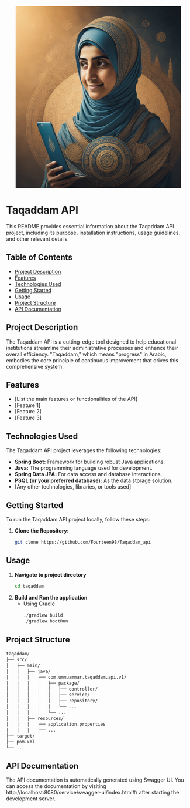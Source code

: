 <div align="center">
  <img src="src/main/resources/static/images/taqaddam.png" alt="Image Alt Text">
</div>

# Taqaddam API

This README provides essential information about the Taqaddam API project, including its purpose, installation instructions, usage guidelines, and other relevant details.

## Table of Contents
- [Project Description](#project-description)
- [Features](#features)
- [Technologies Used](#technologies-used)
- [Getting Started](#getting-started)
- [Usage](#usage)
- [Project Structure](#project-structure)
- [API Documentation](#api-documentation)

## Project Description

The Taqaddam API is a cutting-edge tool designed to help educational institutions streamline their administrative processes and enhance their overall efficiency. "Taqaddam," which means "progress" in Arabic, embodies the core principle of continuous improvement that drives this comprehensive system.


## Features

- [List the main features or functionalities of the API]
- [Feature 1]
- [Feature 2]
- [Feature 3]

## Technologies Used

The Taqaddam API project leverages the following technologies:

- **Spring Boot:** Framework for building robust Java applications.
- **Java:** The programming language used for development.
- **Spring Data JPA:** For data access and database interactions.
- **PSQL (or your preferred database):** As the data storage solution.
- [Any other technologies, libraries, or tools used]

## Getting Started

To run the Taqaddam API project locally, follow these steps:

1. **Clone the Repository:**

   ```bash
   git clone https://github.com/Fourteen98/Taqaddam_api

## Usage
1. **Navigate to project directory**
    ``` bash
    cd taqaddam
    ```
2. **Build and Run the application**
    - Using Gradle
      ```bash
      ./gradlew build
      ./gradlew bootRun
      ```

## Project Structure
```text
taqaddam/
├── src/
│   ├── main/
│   │   ├── java/
│   │   │   ├── com.ummuammar.taqaddam.api.v1/
│   │   │   │   ├── package/
│   │   │   │   │   ├── controller/
│   │   │   │   │   ├── service/
│   │   │   │   │   ├── repository/
│   │   │   │   │   └── ...
│   │   │   │   └── ...
│   │   ├── resources/
│   │   │   ├── application.properties
│   │   │   └── ...
├── target/
├── pom.xml
└── ...
```

## API Documentation
The API documentation is automatically generated using Swagger UI. You can access the documentation by visiting http://localhost:8080/service/swagger-ui/index.html#/ after starting the development server.
